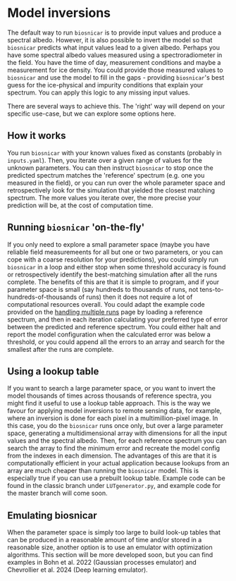 # Model inversions

The default way to run `biosnicar` is to provide input values and produce a spectral albedo. However, it is also possible to invert the model so that `biosnicar` predicts what input values lead to a given albedo. Perhaps you have some spectral albedo values measured using a spectroradiometer in the field. You have the time of day, measurement conditions and maybe a measurement for ice density. You could provide those measured values to `biosnicar` and use the model to fill in the gaps - providing `biosnicar`'s best guess for the ice-physical and impurity conditions that explain your spectrum. You can apply this logic to any missing input values.

There are several ways to achieve this. The 'right' way will depend on your specific use-case, but we can explore some options here.

## How it works

You run `biosnicar` with your known values fixed as constants (probably in `inputs.yaml`). Then, you iterate over a given range of values for the unknown parameters. You can then instruct `biosnicar` to stop once the predicted spectrum matches the 'reference' spectrum (e.g. one you measured in the field), or you can run over the whole parameter space and retrospectively look for the simulation that yielded the closest matching spectrum. The more values you iterate over, the more precise your prediction will be, at the cost of computation time.

## Running `biosnicar` 'on-the-fly'

If you only need to explore a small parameter space (maybe you have reliable field measuremeents for all but one or two parameters, or you can cope with a coarse resolution for your predictions), you could simply run `biosnicar` in a loop and either stop when some threshold accuracy is found or retrospectively identify the best-matching simulation after all the runs complete. The benefits of this are that it is simple to program, and if your parameter space is small (say hundreds to thousands of runs, not tens-to-hundreds-of-thousands of runs) then it does not require a lot of computational resources overall. You could adapt the example code provided on the [handling multiple runs](/handling-multiple-runs) page by loading a reference spectrum, and then in each iteration calculating your preferred type of error between the predicted and reference spectrum. You could either halt and report the model configuration when the calculated error was below a threshold, or you could append all the errors to an array and search for the smallest after the runs are complete.


## Using a lookup table

If you want to search a large parameter space, or you want to invert the model thousands of times across thousands of reference spectra, you might find it useful to use a lookup table approach. This is the way we favour for applying model inversions to remote sensing data, for example, where an inversion is done for each pixel in a multimillion-pixel image. In this case, you do the `biosnicar` runs once only, but over a large parameter space, generating a multidimensional array with dimensions for all the input values and the spectral albedo. Then, for each reference spectrum you can search the array to find the minimum error and recreate the model config from the indexes in each dimension. The advantages of this are that it is computationally efficient in your actual application because lookups from an array are much cheaper than running the `biosnicar` model. This is especially true if you can use a prebuilt lookup table. Example code can be found in the classic branch under `LUTgenerator.py`, and example code for the master branch will come soon.

## Emulating biosnicar

When the parameter space is simply too large to build look-up tables that can be produced in a reasonable amount of time and/or stored in a reasonable size, another option is to use an emulator with optimization algorithms. This section will be more developed soon, but you can find examples in Bohn et al. 2022 (Gaussian processes emulator) and Chevrollier et al. 2024 (Deep learning emulator). 
